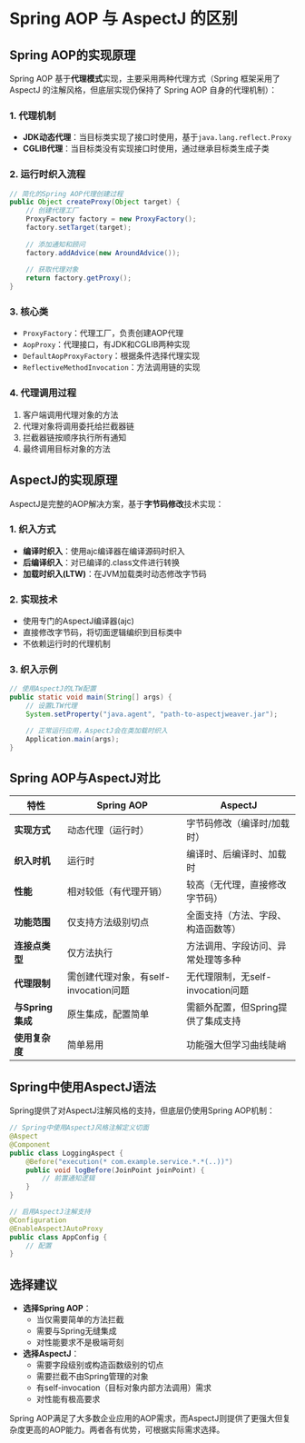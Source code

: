 # Spring AOP 与 AspectJ 的区别

## Spring AOP的实现原理

Spring AOP 基于**代理模式**实现，主要采用两种代理方式（Spring 框架采用了 AspectJ 的注解风格，但底层实现仍保持了 Spring AOP 自身的代理机制）：

### 1. 代理机制

+ **JDK动态代理**：当目标类实现了接口时使用，基于`java.lang.reflect.Proxy`
+ **CGLIB代理**：当目标类没有实现接口时使用，通过继承目标类生成子类

### 2. 运行时织入流程

```java
// 简化的Spring AOP代理创建过程  
public Object createProxy(Object target) {  
    // 创建代理工厂  
    ProxyFactory factory = new ProxyFactory();  
    factory.setTarget(target);  
    
    // 添加通知和顾问  
    factory.addAdvice(new AroundAdvice());  
    
    // 获取代理对象  
    return factory.getProxy();  
}
```

### 3. 核心类

+ `ProxyFactory`：代理工厂，负责创建AOP代理
+ `AopProxy`：代理接口，有JDK和CGLIB两种实现
+ `DefaultAopProxyFactory`：根据条件选择代理实现
+ `ReflectiveMethodInvocation`：方法调用链的实现

### 4. 代理调用过程

1. 客户端调用代理对象的方法
2. 代理对象将调用委托给拦截器链
3. 拦截器链按顺序执行所有通知
4. 最终调用目标对象的方法

## AspectJ的实现原理

AspectJ是完整的AOP解决方案，基于**字节码修改**技术实现：

### 1. 织入方式

+ **编译时织入**：使用ajc编译器在编译源码时织入
+ **后编译织入**：对已编译的.class文件进行转换
+ **加载时织入(LTW)**：在JVM加载类时动态修改字节码

### 2. 实现技术

+ 使用专门的AspectJ编译器(ajc)
+ 直接修改字节码，将切面逻辑编织到目标类中
+ 不依赖运行时的代理机制

### 3. 织入示例

```java
// 使用AspectJ的LTW配置  
public static void main(String[] args) {  
    // 设置LTW代理  
    System.setProperty("java.agent", "path-to-aspectjweaver.jar");  

    // 正常运行应用，AspectJ会在类加载时织入  
    Application.main(args);  
}
```

## Spring AOP与AspectJ对比

| **特性** | **Spring AOP** | **AspectJ** |
| --- | --- | --- |
| **实现方式** | 动态代理（运行时） | 字节码修改（编译时/加载时） |
| **织入时机** | 运行时 | 编译时、后编译时、加载时 |
| **性能** | 相对较低（有代理开销） | 较高（无代理，直接修改字节码） |
| **功能范围** | 仅支持方法级别切点 | 全面支持（方法、字段、构造函数等） |
| **连接点类型** | 仅方法执行 | 方法调用、字段访问、异常处理等多种 |
| **代理限制** | 需创建代理对象，有self-invocation问题 | 无代理限制，无self-invocation问题 |
| **与Spring集成** | 原生集成，配置简单 | 需额外配置，但Spring提供了集成支持 |
| **使用复杂度** | 简单易用 | 功能强大但学习曲线陡峭 |

## Spring中使用AspectJ语法

Spring提供了对AspectJ注解风格的支持，但底层仍使用Spring AOP机制：

```java
// Spring中使用AspectJ风格注解定义切面  
@Aspect  
@Component  
public class LoggingAspect {  
    @Before("execution(* com.example.service.*.*(..))")  
    public void logBefore(JoinPoint joinPoint) {  
        // 前置通知逻辑  
    }  
}  

// 启用AspectJ注解支持  
@Configuration  
@EnableAspectJAutoProxy  
public class AppConfig {  
    // 配置  
}
```

## 选择建议

+ **选择Spring AOP**：
  + 当仅需要简单的方法拦截
  + 需要与Spring无缝集成
  + 对性能要求不是极端苛刻
+ **选择AspectJ**：
  + 需要字段级别或构造函数级别的切点
  + 需要拦截不由Spring管理的对象
  + 有self-invocation（目标对象内部方法调用）需求
  + 对性能有极高要求

Spring AOP满足了大多数企业应用的AOP需求，而AspectJ则提供了更强大但复杂度更高的AOP能力。两者各有优势，可根据实际需求选择。
